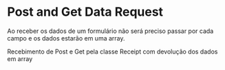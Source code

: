 <h1>Post and Get Data Request</h1>
<p>Ao receber os dados de um formulário não será preciso passar por cada campo e os dados estarão em uma array.</p>
<p>Recebimento de Post e Get pela classe Receipt com devolução dos dados em array</p>
